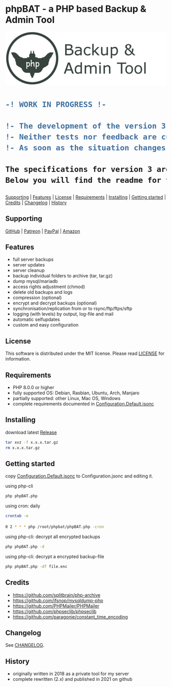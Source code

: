 # phpBAT - a PHP based Backup &amp; Admin Tool

![phpBAT](https://raw.githubusercontent.com/robertsaupe/phpbat/master/.logo/phpbat-banner.png)

<h1>

```diff
-! WORK IN PROGRESS !-

!- The development of the version 3 (phar) is at a very early stage.
!- Neither tests nor feedback are currently useful.
!- As soon as the situation changes, I will inform you.

The specifications for version 3 are still in the concept phase.
Below you will find the readme for the old version 2.
```

</h1>

[Supporting](https://github.com/robertsaupe/phpbat#supporting) |
[Features](https://github.com/robertsaupe/phpbat#features) |
[License](https://github.com/robertsaupe/phpbat#license) |
[Requirements](https://github.com/robertsaupe/phpbat#requirements) |
[Installing](https://github.com/robertsaupe/phpbat#installing) |
[Getting started](https://github.com/robertsaupe/phpbat#getting-started) |
[Credits](https://github.com/robertsaupe/phpbat#credits) |
[Changelog](https://github.com/robertsaupe/phpbat#changelog) |
[History](https://github.com/robertsaupe/phpbat#history)

## Supporting

[GitHub](https://github.com/sponsors/robertsaupe) |
[Patreon](https://www.patreon.com/robertsaupe) |
[PayPal](https://www.paypal.com/donate?hosted_button_id=SQMRNY8YVPCZQ) |
[Amazon](https://www.amazon.de/ref=as_li_ss_tl?ie=UTF8&linkCode=ll2&tag=robertsaupe-21&linkId=b79bc86cee906816af515980cb1db95e&language=de_DE)

## Features

- full server backups
- server updates
- server cleanup
- backup individual folders to archive (tar, tar.gz)
- dump mysql/mariadb
- access rights adjustment (chmod)
- delete old backups and logs
- compression (optional)
- encrypt and decrypt backups (optional)
- synchronisation/replication from or to rsync/ftp/ftps/sftp
- logging (with levels) by output, log-file and mail
- automatic selfupdates
- custom and easy configuration

## License

This software is distributed under the MIT license. Please read [LICENSE](LICENSE) for information.

## Requirements

- PHP 8.0.0 or higher
- fully supported OS: Debian, Rasbian, Ubuntu, Arch, Manjaro
- partially supported: other Linux, Mac OS, Windows
- complete requirements documented in [Configuration.Default.jsonc](Configuration.Default.jsonc)

## Installing

download latest [Release](https://github.com/robertsaupe/phpbat/releases)

```bash
tar xvz -f x.x.x.tar.gz
rm x.x.x.tar.gz
```

## Getting started

copy [Configuration.Default.jsonc](Configuration.Default.jsonc) to Configuration.jsonc and editing it.

using php-cli

```bash
php phpBAT.php
```

using cron: daily

```bash
crontab -e

0 2 * * * php /root/phpbat/phpBAT.php -cron
```

using php-cli: decrypt all encrypted backups

```bash
php phpBAT.php -d
```

using php-cli: decrypt a encrypted backup-file

```bash
php phpBAT.php -df file.enc
```

## Credits

- <https://github.com/splitbrain/php-archive>
- <https://github.com/ifsnop/mysqldump-php>
- <https://github.com/PHPMailer/PHPMailer>
- <https://github.com/phpseclib/phpseclib>
- <https://github.com/paragonie/constant_time_encoding>

## Changelog

See [CHANGELOG](CHANGELOG.md).

## History

- originally written in 2018 as a private tool for my server
- complete rewritten (2.x) and published in 2021 on github
